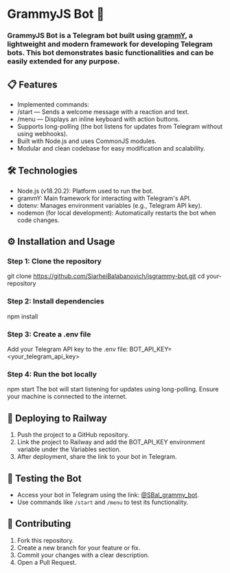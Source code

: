 # GrammyJS Bot 🤖

### GrammyJS Bot is a Telegram bot built using [grammY](https://grammy.dev/), a lightweight and modern framework for developing Telegram bots. This bot demonstrates basic functionalities and can be easily extended for any purpose.

## 📋 Features
* Implemented commands:
* /start — Sends a welcome message with a reaction and text.
* /menu — Displays an inline keyboard with action buttons.
* Supports long-polling (the bot listens for updates from Telegram without using webhooks).
* Built with Node.js and uses CommonJS modules.
* Modular and clean codebase for easy modification and scalability.

## 🛠 Technologies
* Node.js (v18.20.2): Platform used to run the bot.
* grammY: Main framework for interacting with Telegram's API.
* dotenv: Manages environment variables (e.g., Telegram API key).
* nodemon (for local development): Automatically restarts the bot when code changes.

## ⚙️ Installation and Usage
### Step 1: Clone the repository
git clone https://github.com/SiarheiBalabanovich/jsgrammy-bot.git
cd your-repository

### Step 2: Install dependencies
npm install

### Step 3: Create a .env file
Add your Telegram API key to the .env file:
BOT_API_KEY=<your_telegram_api_key>

### Step 4: Run the bot locally
npm start
The bot will start listening for updates using long-polling. Ensure your machine is connected to the internet.

## 🚀 Deploying to Railway
1. Push the project to a GitHub repository.
2. Link the project to Railway and add the BOT_API_KEY environment variable under the Variables section.
3. After deployment, share the link to your bot in Telegram.

## 🧪 Testing the Bot
* Access your bot in Telegram using the link: [@SBal_grammy_bot](https://t.me/SBal_grammy_bot).
* Use commands like `/start` and `/menu` to test its functionality.

## 🤝 Contributing
1. Fork this repository.
2. Create a new branch for your feature or fix.
3. Commit your changes with a clear description.
4. Open a Pull Request.
